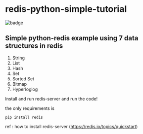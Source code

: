 # redis-python-simple-tutorial

![badge](https://img.shields.io/aur/license/pac)

## Simple python-redis example using 7 data structures in redis

1. String
2. List
3. Hash
4. Set
5. Sorted Set
6. Bitmap
7. Hyperloglog

Install and run redis-server and run the code!

the only requirements is
```shell
pip install redis
```

ref : how to install redis-server (https://redis.io/topics/quickstart)
